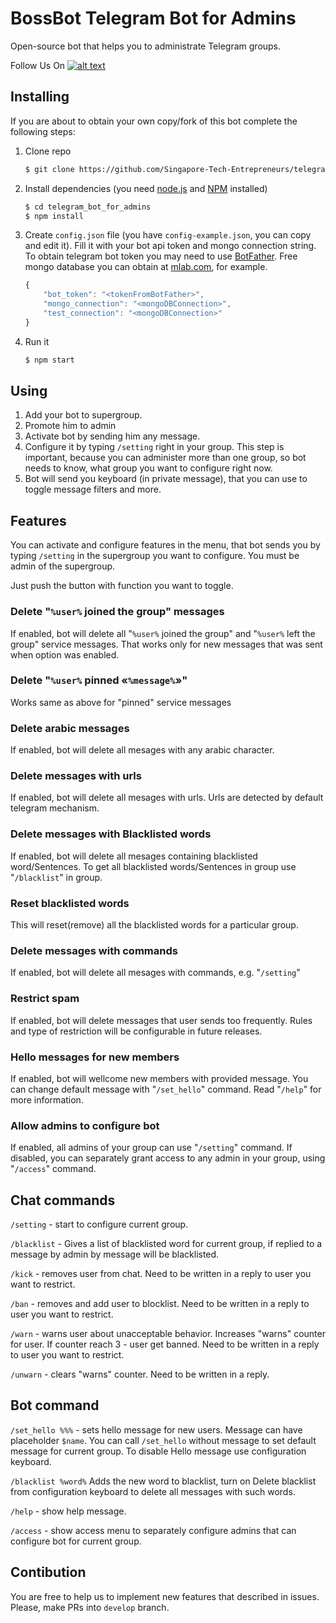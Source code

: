 # BossBot Telegram Bot for Admins

Open-source bot that helps you to administrate Telegram groups.

Follow Us On [![alt text][2.1]][2]

[2.1]: http://i.imgur.com/P3YfQoD.png 
[2]: http://www.facebook.com/SingaporeTechEntrepreneurs/

## Installing

If you are about to obtain your own copy/fork of this bot complete the following steps:

1. Clone repo

    ```sh
    $ git clone https://github.com/Singapore-Tech-Entrepreneurs/telegram_bot_for_admins.git
    ```

1. Install dependencies (you need [node.js](https://nodejs.org/) and [NPM](https://www.npmjs.com/) installed)

    ```sh
    $ cd telegram_bot_for_admins
    $ npm install
    ```

1. Create `config.json` file (you have `config-example.json`, you can copy and edit it). Fill it with your bot api token and mongo connection string. To obtain         telegram bot token you may need to use [BotFather](http://t.me/BotFather). Free mongo database you can obtain at [mlab.com](http://mlab.com), for example.

    ```javascript
    {
        "bot_token": "<tokenFromBotFather>",
        "mongo_connection": "<mongoDBConnection>",
        "test_connection": "<mongoDBConnection>"
    }
    ```

1. Run it

    ```sh
    $ npm start
    ```

## Using

1. Add your bot to supergroup.
1. Promote him to admin
1. Activate bot by sending him any message.
1. Configure it by typing `/setting` right in your group. This step is important, because you can administer more than one group, so bot needs to know, what group you want to configure right now.
1. Bot will send you keyboard (in private message), that you can use to toggle message filters and more.

## Features

You can activate and configure features in the menu, that bot sends you by typing `/setting` in the supergroup you want to configure. You must be admin of the supergroup.

Just push the button with function you want to toggle.

### Delete "`%user%` joined the group" messages

If enabled, bot will delete all "`%user%` joined the group" and "`%user%` left the group" service messages. That works only for new messages that was sent when option was enabled.

### Delete "`%user%` pinned «`%message%`»"

Works same as above for "pinned" service messages

### Delete arabic messages

If enabled, bot will delete all mesages with any arabic character.

### Delete messages with urls

If enabled, bot will delete all mesages with urls. Urls are detected by default telegram mechanism.

### Delete messages with Blacklisted words

If enabled, bot will delete all mesages containing blacklisted word/Sentences. To get all blacklisted words/Sentences in group use "`/blacklist`" in group.

### Reset blacklisted words

This will reset(remove) all the blacklisted words for a particular group.

### Delete messages with commands

If enabled, bot will delete all mesages with commands, e.g. "`/setting`"

### Restrict spam

If enabled, bot will delete messages that user sends too frequently. Rules and type of restriction will be configurable in future releases.

### Hello messages for new members

If enabled, bot will wellcome new members with provided message. You can change default message with "`/set_hello`" command. Read "`/help`" for more information.

### Allow admins to configure bot

If enabled, all admins of your group can use "`/setting`" command. If disabled, you can separately grant access to any admin in your group, using "`/access`" command.

## Chat commands

`/setting` - start to configure current group.

`/blacklist` - Gives a list of blacklisted word for current group, if replied to a message by admin by message will be blacklisted. 

`/kick` - removes user from chat. Need to be written in a reply to user you want to restrict.

`/ban` - removes and add user to blocklist. Need to be written in a reply to user you want to restrict.

`/warn` - warns user about unacceptable behavior. Increases "warns" counter for user. If counter reach 3 - user get banned. Need to be written in a reply to user you want to restrict.

`/unwarn` - clears "warns" counter. Need to be written in a reply.

## Bot command

`/set_hello %%%` - sets hello message for new users. Message can have placeholder `$name`. You can call `/set_hello` without message to set default message for current group. To disable Hello message use configuration keyboard.

`/blacklist %word%` Adds the new word to blacklist, turn on Delete blacklist from configuration keyboard to delete all messages with such words. 

`/help` - show help message.

`/access` - show access menu to separately configure admins that can configure bot for current group.

## Contibution

You are free to help us to implement new features that described in issues. Please, make PRs into `develop` branch.
